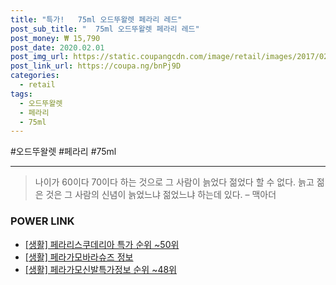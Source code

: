 ```yaml
--- 
title: "특가!   75ml 오드뚜왈렛 페라리 레드" 
post_sub_title: "  75ml 오드뚜왈렛 페라리 레드" 
post_money: ₩ 15,790 
post_date: 2020.02.01 
post_img_url: https://static.coupangcdn.com/image/retail/images/2017/02/28/13/7/68d212b0-60d3-4367-8271-c386faae41bc.jpg 
post_link_url: https://coupa.ng/bnPj9D 
categories: 
  - retail 
tags: 
  - 오드뚜왈렛 
  - 페라리 
  - 75ml 
--- 
```

  #오드뚜왈렛 #페라리 #75ml 
<hr> 

> 나이가 60이다 70이다 하는 것으로 그 사람이 늙었다 젊었다 할 수 없다. 늙고 젊은 것은 그 사람의 신념이 늙었느냐 젊었느냐 하는데 있다. – 맥아더 


### POWER LINK

* <a href="https://blog.naver.com/sakai111/221792401182" target="_blank"> [생활] 페라리스쿠데리아 특가 순위 ~50위</a>
* <a href="https://blog.naver.com/santokki14/221771060790" target="_blank"> [생활] 페라가모바라슈즈 정보 </a>
* <a href="https://blog.naver.com/sakai111/221774152626" target="_blank"> [생활] 페라가모신발특가정보 순위 ~48위</a>
